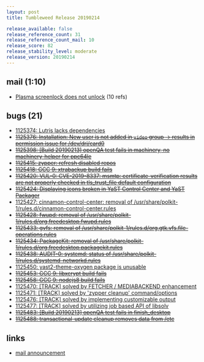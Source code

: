 ```yaml
---
layout: post
title: Tumbleweed Release 20190214

release_available: false
release_reference_count: 31
release_reference_count_mail: 10
release_score: 82
release_stability_level: moderate
release_version: 20190214
---
```


## mail (1:10)

- [Plasma screenlock does not unlock](https://lists.opensuse.org/opensuse-factory/2019-02/msg00448.html) (10 refs)

## bugs (21)

<!--more-->

- [1125374: Lutris lacks dependencies](https://bugzilla.opensuse.org/show_bug.cgi?id=1125374)
- ~~[1125376: Installation: New user is not added in `video` group -> results in permission issue for /dev/dri/card0](https://bugzilla.opensuse.org/show_bug.cgi?id=1125376)~~
- ~~[1125398: \[Build 20190213\] openQA test fails in machinery, no machinery-helper for ppc64le](https://bugzilla.opensuse.org/show_bug.cgi?id=1125398)~~
- ~~[1125415: zypper: refresh disabled repos](https://bugzilla.opensuse.org/show_bug.cgi?id=1125415)~~
- ~~[1125418: GCC 9: xtrabackup build fails](https://bugzilla.opensuse.org/show_bug.cgi?id=1125418)~~
- ~~[1125420: VUL-0: CVE-2019-8337: msmtp: certificate-verification results are not properly checked in tls_trust_file default configuration](https://bugzilla.opensuse.org/show_bug.cgi?id=1125420)~~
- ~~[1125424: Displaying icons broken in YaST Control Center and YaST Packager](https://bugzilla.opensuse.org/show_bug.cgi?id=1125424)~~
- [1125427: cinnamon-control-center: removal of /usr/share/polkit-1/rules.d/cinnamon-control-center.rules](https://bugzilla.opensuse.org/show_bug.cgi?id=1125427)
- ~~[1125428: fwupd: removal of /usr/share/polkit-1/rules.d/org.freedesktop.fwupd.rules](https://bugzilla.opensuse.org/show_bug.cgi?id=1125428)~~
- ~~[1125433: gvfs: removal of /usr/share/polkit-1/rules.d/org.gtk.vfs.file-operations.rules](https://bugzilla.opensuse.org/show_bug.cgi?id=1125433)~~
- ~~[1125434: PackageKit: removal of /usr/share/polkit-1/rules.d/org.freedesktop.packagekit.rules](https://bugzilla.opensuse.org/show_bug.cgi?id=1125434)~~
- ~~[1125438: AUDIT-0: systemd: status of /usr/share/polkit-1/rules.d/systemd-networkd.rules](https://bugzilla.opensuse.org/show_bug.cgi?id=1125438)~~
- [1125450: yast2-theme-oxygen package is unusable](https://bugzilla.opensuse.org/show_bug.cgi?id=1125450)
- ~~[1125453: GCC 9: libxcrypt build fails](https://bugzilla.opensuse.org/show_bug.cgi?id=1125453)~~
- ~~[1125458: GCC 9: nodejs8 build fails](https://bugzilla.opensuse.org/show_bug.cgi?id=1125458)~~
- [1125470: \[TRACK\] solved by FETCHER / MEDIABACKEND enhancement](https://bugzilla.opensuse.org/show_bug.cgi?id=1125470)
- [1125471: \[TRACK\] solved by 'zypper cleanup' command/options](https://bugzilla.opensuse.org/show_bug.cgi?id=1125471)
- [1125476: \[TRACK\] solved by implementing customizable output](https://bugzilla.opensuse.org/show_bug.cgi?id=1125476)
- [1125477: \[TRACK\] solved by utilizing job based API of libsolv](https://bugzilla.opensuse.org/show_bug.cgi?id=1125477)
- ~~[1125483: \[Build 20190213\] openQA test fails in finish_desktop](https://bugzilla.opensuse.org/show_bug.cgi?id=1125483)~~
- ~~[1125488: transactional-update cleanup removes data from /etc](https://bugzilla.opensuse.org/show_bug.cgi?id=1125488)~~



## links

- [mail announcement](https://lists.opensuse.org/opensuse-factory/2019-02/msg00447.html)
